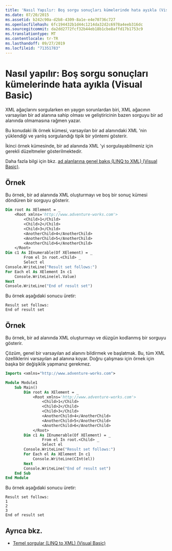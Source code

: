 ```yaml
---
title: 'Nasıl Yapılır: Boş sorgu sonuçları kümelerinde hata ayıkla (Visual Basic)'
ms.date: 07/20/2015
ms.assetid: b242c90a-d2b8-4309-8a1e-e4e70736c727
ms.openlocfilehash: 6fc194432b1d44c1214da32d2c6978a4eeb316dc
ms.sourcegitcommit: da2dd2772fcf32b44eb18b1cbe8affd17b1753c9
ms.translationtype: MT
ms.contentlocale: tr-TR
ms.lasthandoff: 09/27/2019
ms.locfileid: "71351783"
---
```

# <a name="how-to-debug-empty-query-results-sets-visual-basic"></a>Nasıl yapılır: Boş sorgu sonuçları kümelerinde hata ayıkla (Visual Basic)

XML ağaçlarını sorgularken en yaygın sorunlardan biri, XML ağacının varsayılan bir ad alanına sahip olması ve geliştiricinin bazen sorguyu bir ad alanında olmamasına rağmen yazar.

Bu konudaki ilk örnek kümesi, varsayılan bir ad alanındaki XML 'nin yüklendiği ve yanlış sorgulandığı tipik bir yöntemi gösterir.

İkinci örnek kümesinde, bir ad alanında XML 'yi sorgulayabilmeniz için gerekli düzeltmeler gösterilmektedir.

Daha fazla bilgi için bkz. [ad alanlarına genel bakış (LINQ to XML) (Visual Basic)](namespaces-overview-linq-to-xml.md).

## <a name="example"></a>Örnek

Bu örnek, bir ad alanında XML oluşturmayı ve boş bir sonuç kümesi döndüren bir sorguyu gösterir.

```vb
Dim root As XElement = _
    <Root xmlns='http://www.adventure-works.com'>
        <Child>1</Child>
        <Child>2</Child>
        <Child>3</Child>
        <AnotherChild>4</AnotherChild>
        <AnotherChild>5</AnotherChild>
        <AnotherChild>6</AnotherChild>
    </Root>
Dim c1 As IEnumerable(Of XElement) = _
        From el In root.<Child> _
        Select el
Console.WriteLine("Result set follows:")
For Each el As XElement In c1
    Console.WriteLine(el.Value)
Next
Console.WriteLine("End of result set")
```

Bu örnek aşağıdaki sonucu üretir:

```console
Result set follows:
End of result set
```

## <a name="example"></a>Örnek

Bu örnek, bir ad alanında XML oluşturmayı ve düzgün kodlanmış bir sorguyu gösterir.

Çözüm, genel bir varsayılan ad alanını bildirmek ve başlatmak. Bu, tüm XML özelliklerini varsayılan ad alanına koyar. Doğru çalışması için örnek için başka bir değişiklik yapmanız gerekmez.

```vb
Imports <xmlns="http://www.adventure-works.com">

Module Module1
    Sub Main()
        Dim root As XElement = _
            <Root xmlns='http://www.adventure-works.com'>
                <Child>1</Child>
                <Child>2</Child>
                <Child>3</Child>
                <AnotherChild>4</AnotherChild>
                <AnotherChild>5</AnotherChild>
                <AnotherChild>6</AnotherChild>
            </Root>
        Dim c1 As IEnumerable(Of XElement) = _
                From el In root.<Child> _
                Select el
        Console.WriteLine("Result set follows:")
        For Each el As XElement In c1
            Console.WriteLine(CInt(el))
        Next
        Console.WriteLine("End of result set")
    End Sub
End Module
```

Bu örnek aşağıdaki sonucu üretir:

```console
Result set follows:
1
2
3
End of result set
```

## <a name="see-also"></a>Ayrıca bkz.

- [Temel sorgular (LINQ to XML) (Visual Basic)](../../../../visual-basic/programming-guide/concepts/linq/basic-queries-linq-to-xml.md)
